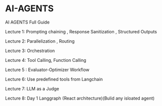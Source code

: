 # AI-AGENTS
AI AGENTS Full Guide

Lecture 1: Prompting chaining , Response Sanitization , Structured Outputs

Lecture 2: Parallelization , Routing

Lecture 3: Orchestration

Lecture 4: Tool Calling, Function Calling

Lecture 5 : Evaluator-Optimizer Workflow

Lecture 6: Use predefined tools from Langchain

Lecture 7: LLM as a Judge

Lecture 8: Day 1 Langgraph (React architecture)(Bulid any isloated agent)

